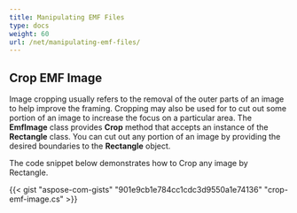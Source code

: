 ```yaml
---
title: Manipulating EMF Files
type: docs
weight: 60
url: /net/manipulating-emf-files/
---
```


## **Crop EMF Image**
Image cropping usually refers to the removal of the outer parts of an image to help improve the framing. Cropping may also be used for to cut out some portion of an image to increase the focus on a particular area. The **EmfImage** class provides **Crop** method that accepts an instance of the **Rectangle** class. You can cut out any portion of an image by providing the desired boundaries to the **Rectangle** object.

The code snippet below demonstrates how to Crop any image by Rectangle.

{{< gist "aspose-com-gists" "901e9cb1e784cc1cdc3d9550a1e74136" "crop-emf-image.cs" >}}




